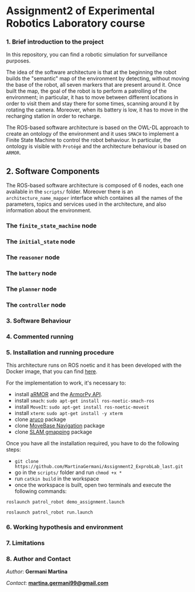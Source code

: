 # Assignment2 of Experimental Robotics Laboratory course
### 1. Brief introduction to the project
In this repository, you can find a robotic simulation for surveillance purposes.

The idea of the software architecture is that at the beginning the robot builds the "semantic" map of the environment by detecting, without moving the base of the robot, all seven markers that are present around it. Once built the map, the goal of the robot is to perform a patrolling of the environment; in particular, it has to move between different locations in order to visit them and stay there for some times, scanning around it by rotating the camera. Moreover, when its battery is low, it has to move in the recharging station in order to recharge.

The ROS-based software architecture is based on the OWL-DL approach to create an ontology of the environment and it uses `SMACH` to implement a Finite State Machine to control the robot behaviour. In particular, the ontology is visible with `Protégé` and the architecture behaviour is based on `ARMOR`.

## 2. Software Components
The ROS-based software architecture is composed of 6 nodes, each one available in the `scripts/` folder. Moreover there is an `architecture_name_mapper` interface which containes all the names of the parameters, topics and services used in the architecture, and also information about the environment. 

### The `finite_state_machine` node ###

### The `initial_state` node ###

### The `reasoner` node ###

### The `battery` node ###

### The `planner` node ###

### The `controller` node ###

### 3. Software Behaviour

### 4. Commented running

### 5. Installation and running procedure
This architecture runs on ROS noetic and it has been developed with the Docker image, that you can find [here](https://hub.docker.com/repository/docker/carms84/exproblab). 

For the implementation to work, it's necessary to:
- install [aRMOR](https://github.com/EmaroLab/armor) and the [ArmorPy API](https://github.com/EmaroLab/armor_py_api).
- install `smach`: `sudo apt-get install ros-noetic-smach-ros`
- install `MoveIt`: `sudo apt-get install ros-noetic-moveit`
- install `xterm`: `sudo apt-get install -y xterm`
- clone [aruco](https://github.com/pal-robotics/aruco_ros) package
- clone [MoveBase Navigation](https://github.com/ros-planning/navigation) package
- clone [SLAM gmapping](https://github.com/ros-perception/slam_gmapping) package


Once you have all the installation required, you have to do the following steps:
- ```git clone https://github.com/MartinaGermani/Assignment2_ExprobLab_last.git ```
- go in the `scripts/` folder and run `chmod +x *`
- run `catkin build` in the workspace
- once the workspace is built, open two terminals and execute the following commands:

```roslaunch patrol_robot demo_assignment.launch```

```roslaunch patrol_robot run.launch```

### 6. Working hypothesis and environment

### 7. Limitations


### 8. Author and Contact
*Author*: **Germani Martina**

*Contact*: **martina.germani99@gmail.com**
